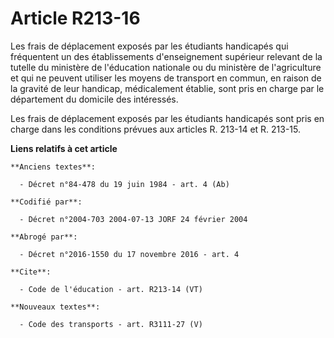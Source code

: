 # Article R213-16

Les frais de déplacement exposés par les étudiants handicapés qui fréquentent un des établissements d'enseignement supérieur
relevant de la tutelle du ministère de l'éducation nationale ou du ministère de l'agriculture et qui ne peuvent utiliser les
moyens de transport en commun, en raison de la gravité de leur handicap, médicalement établie, sont pris en charge par le
département du domicile des intéressés. 

Les frais de déplacement exposés par les étudiants handicapés sont pris en charge dans les conditions prévues aux articles R.
213-14 et R. 213-15.

**Liens relatifs à cet article**

	**Anciens textes**:

	  - Décret n°84-478 du 19 juin 1984 - art. 4 (Ab)

	**Codifié par**:

	  - Décret n°2004-703 2004-07-13 JORF 24 février 2004

	**Abrogé par**:

	  - Décret n°2016-1550 du 17 novembre 2016 - art. 4

	**Cite**:

	  - Code de l'éducation - art. R213-14 (VT)

	**Nouveaux textes**:

	  - Code des transports - art. R3111-27 (V)

